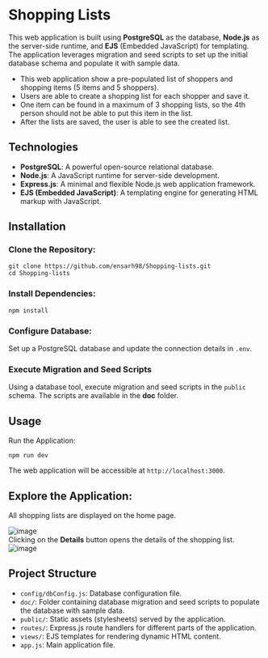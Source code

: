 # Shopping Lists

This web application is built using **PostgreSQL** as the database, **Node.js** as the server-side runtime, and **EJS** (Embedded JavaScript) for templating. The application leverages migration and seed scripts to set up the initial database schema and populate it with sample data.

- This web application show a pre-populated list of shoppers and shopping items (5 items and 5 shoppers).
- Users are able to create a shopping list for each shopper and save it.
- One item can be found in a maximum of 3 shopping lists, so the 4th person should not be able to put this item in the list.
- After the lists are saved, the user is able to see the created list.

## Technologies 
- **PostgreSQL**: A powerful open-source relational database.  
- **Node.js**: A JavaScript runtime for server-side development.  
- **Express.js**: A minimal and flexible Node.js web application framework.  
- **EJS (Embedded JavaScript)**: A templating engine for generating HTML markup with JavaScript.  

## Installation
### Clone the Repository:
```
git clone https://github.com/ensarh98/Shopping-lists.git
cd Shopping-lists
```
### Install Dependencies:
```
npm install
```
### Configure Database:
Set up a PostgreSQL database and update the connection details in `.env`.
### Execute Migration and Seed Scripts
Using a database tool, execute migration and seed scripts in the `public` schema. The scripts are available in the **doc** folder.

## Usage
Run the Application:
```
npm run dev
```
The web application will be accessible at `http://localhost:3000`.
## Explore the Application:
All shopping lists are displayed on the home page.  

![image](https://github.com/ensarh98/Shopping-lists/assets/120948569/f90a322a-2280-4a60-8f34-ed0feaecc035)  
Clicking on the **Details** button opens the details of the shopping list.  
![image](https://github.com/ensarh98/Shopping-lists/assets/120948569/bfc4372d-e475-4303-a68a-9294e5e5cda6)  

## Project Structure
- `config/dbConfig.js`: Database configuration file. 
- `doc/`: Folder containing database migration and seed scripts to populate the database with sample data.
- `public/`: Static assets (stylesheets) served by the application.
- `routes/`: Express.js route handlers for different parts of the application.
- `views/`: EJS templates for rendering dynamic HTML content.
- `app.js`: Main application file.


